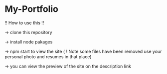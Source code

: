 # My-Portfolio

!! How to use this !!

-> clone this repository 

-> install node pakages

-> npm start to view the site ( ! Note some files have been removed use your personal photo and resumes in that place)

-> you can view the preview of the site on the description link 

